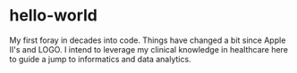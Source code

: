 # hello-world
My first foray in decades into code.  Things have changed a bit since Apple II's and LOGO. I intend to leverage my clinical knowledge in healthcare here to guide a jump to informatics and data analytics.
